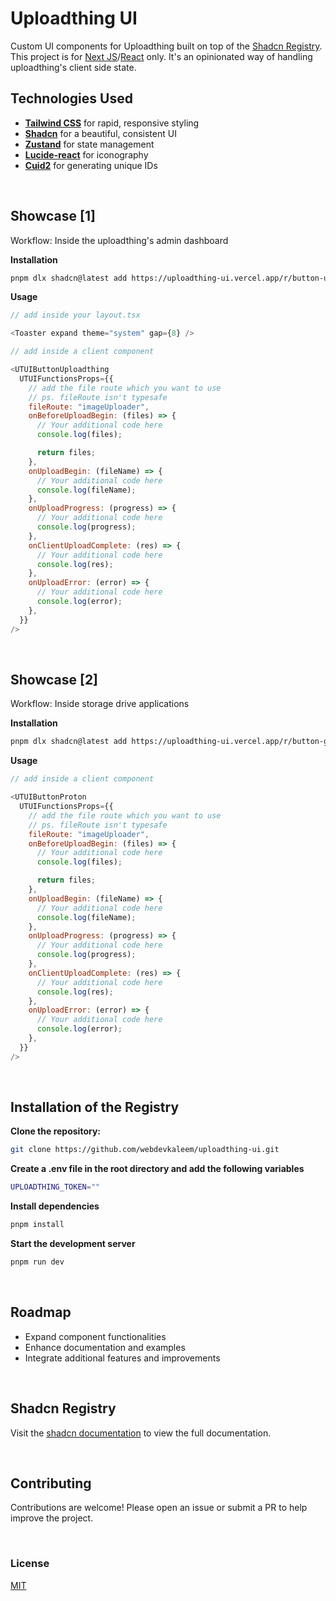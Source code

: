 # Uploadthing UI

Custom UI components for Uploadthing built on top of the [Shadcn Registry](https://ui.shadcn.com/docs/registry). This project is for [Next JS](https://nextjs.org/)/[React](https://react.dev/) only. It's an opinionated way of handling uploadthing's client side state.

## Technologies Used

- [**Tailwind CSS**](https://tailwindcss.com/) for rapid, responsive styling
- [**Shadcn**](https://ui.shadcn.com/) for a beautiful, consistent UI
- [**Zustand**](https://zustand.docs.pmnd.rs/getting-started/introduction) for state management
- [**Lucide-react**](https://lucide.dev/) for iconography
- [**Cuid2**](https://github.com/paralleldrive/cuid2) for generating unique IDs

<br/>

## Showcase [1]
Workflow: Inside the uploadthing&apos;s admin dashboard

**Installation**
```bash
pnpm dlx shadcn@latest add https://uploadthing-ui.vercel.app/r/button-uploadthing.json
```
**Usage**
```javascript
// add inside your layout.tsx

<Toaster expand theme="system" gap={8} />
```
```javascript
// add inside a client component

<UTUIButtonUploadthing
  UTUIFunctionsProps={{
    // add the file route which you want to use
    // ps. fileRoute isn't typesafe
    fileRoute: "imageUploader",
    onBeforeUploadBegin: (files) => {
      // Your additional code here
      console.log(files);

      return files;
    },
    onUploadBegin: (fileName) => {
      // Your additional code here
      console.log(fileName);
    },
    onUploadProgress: (progress) => {
      // Your additional code here
      console.log(progress);
    },
    onClientUploadComplete: (res) => {
      // Your additional code here
      console.log(res);
    },
    onUploadError: (error) => {
      // Your additional code here
      console.log(error);
    },
  }}
/>
```

<br/>

## Showcase [2]
Workflow: Inside storage drive applications

**Installation**
```bash
pnpm dlx shadcn@latest add https://uploadthing-ui.vercel.app/r/button-generic-drive.json
```
**Usage**
```javascript
// add inside a client component

<UTUIButtonProton
  UTUIFunctionsProps={{
    // add the file route which you want to use
    // ps. fileRoute isn't typesafe
    fileRoute: "imageUploader",
    onBeforeUploadBegin: (files) => {
      // Your additional code here
      console.log(files);

      return files;
    },
    onUploadBegin: (fileName) => {
      // Your additional code here
      console.log(fileName);
    },
    onUploadProgress: (progress) => {
      // Your additional code here
      console.log(progress);
    },
    onClientUploadComplete: (res) => {
      // Your additional code here
      console.log(res);
    },
    onUploadError: (error) => {
      // Your additional code here
      console.log(error);
    },
  }}
/>
```

<br/>

## Installation of the Registry

**Clone the repository:**
```bash
git clone https://github.com/webdevkaleem/uploadthing-ui.git
```
**Create a .env file in the root directory and add the following variables**
```bash
UPLOADTHING_TOKEN=""
```
**Install dependencies**
```bash
pnpm install
```
**Start the development server**
```bash
pnpm run dev
```

<br/>

## Roadmap
- Expand component functionalities
- Enhance documentation and examples
- Integrate additional features and improvements

<br/>

## Shadcn Registry
Visit the [shadcn documentation](https://ui.shadcn.com/docs/registry) to view the full documentation.

<br/>

## Contributing
Contributions are welcome! Please open an issue or submit a PR to help improve the project.

<br/>

### License
[MIT](https://choosealicense.com/licenses/mit/)
